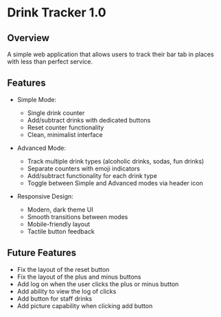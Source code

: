 # Drink Tracker 1.0

## Overview

A simple web application that allows users to track their bar tab in places
with less than perfect service.

## Features

- Simple Mode:

  - Single drink counter
  - Add/subtract drinks with dedicated buttons
  - Reset counter functionality
  - Clean, minimalist interface

- Advanced Mode:

  - Track multiple drink types (alcoholic drinks, sodas, fun drinks)
  - Separate counters with emoji indicators
  - Add/subtract functionality for each drink type
  - Toggle between Simple and Advanced modes via header icon

- Responsive Design:
  - Modern, dark theme UI
  - Smooth transitions between modes
  - Mobile-friendly layout
  - Tactile button feedback

## Future Features

- Fix the layout of the reset button
- Fix the layout of the plus and minus buttons
- Add log on when the user clicks the plus or minus button
- Add ability to view the log of clicks
- Add button for staff drinks
- Add picture capability when clicking add button
